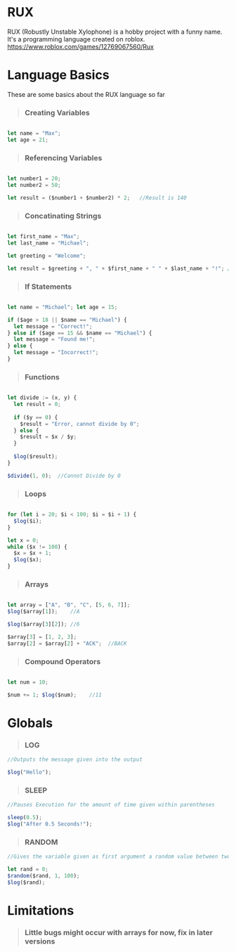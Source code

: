 # RUX
RUX (Robustly Unstable Xylophone) is a hobby project with a funny name. It's a programming language created on roblox.
https://www.roblox.com/games/12769067560/Rux


# Language Basics
These are some basics about the RUX language so far

> ### Creating Variables

```js

let name = "Max";
let age = 21;

```


> ### Referencing Variables

```js

let number1 = 20;
let number2 = 50;

let result = ($number1 + $number2) * 2;   //Result is 140

```

> ### Concatinating Strings

```js

let first_name = "Max";
let last_name = "Michael";

let greeting = "Welcome";

let result = $greeting + ", " + $first_name + " " + $last_name + "!"; //Welcome, Max Michael!

```

> ### If Statements

```js

let name = "Michael"; let age = 15;

if ($age > 18 || $name == "Michael") {
  let message = "Correct!";
} else if ($age == 15 && $name == "Michael") {
  let message = "Found me!";
} else {
  let message = "Incorrect!";
}

```

> ### Functions

```js

let divide := (x, y) {
  let result = 0;
  
  if ($y == 0) {
    $result = "Error, cannot divide by 0";
  } else {
    $result = $x / $y;
  }
  
  $log($result);
}

$divide(1, 0);  //Cannot Divide by 0

```

> ### Loops

```js

for (let i = 20; $i < 100; $i = $i + 1) {
  $log($i);
}

let x = 0;
while ($x != 100) {
  $x = $x + 1;
  $log($x);
}

```

> ### Arrays

```js

let array = ["A", "B", "C", [5, 6, 7]];
$log($array[1]);    //A

$log($array[3][2]); //6

$array[3] = [1, 2, 3];
$array[2] = $array[2] + "ACK";  //BACK

```

> ### Compound Operators

```js

let num = 10;

$num += 1; $log($num);    //11

```

# Globals

> ### LOG

```js
//Outputs the message given into the output

$log("Hello");
```

> ### SLEEP

```js
//Pauses Execution for the amount of time given within parentheses

sleep(0.5);
$log("After 0.5 Seconds!");
```

> ### RANDOM

```js
//Gives the variable given as first argument a random value between two limits

let rand = 0;
$random($rand, 1, 100);
$log($rand);
```

# Limitations

> ### Little bugs might occur with arrays for now, fix in later versions
